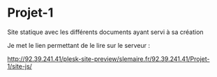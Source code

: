 # Projet-1
Site statique avec les différents documents ayant servi à sa création

Je met le lien permettant de le lire sur le serveur :

http://92.39.241.41/plesk-site-preview/slemaire.fr/92.39.241.41/Projet-1/site-js/

